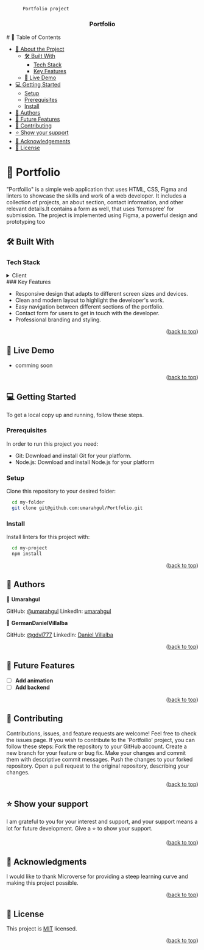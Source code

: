 
          Portfolio project

<a name="readme-top"></a>
<div align="center">
  <h3><b>Portfolio </b></h3>
</div>
<!-- TABLE OF CONTENTS -->
# 📗 Table of Contents

- [📖 About the Project](#about-project)
  - [🛠 Built With](#built-with)
    - [Tech Stack](#tech-stack)
    - [Key Features](#key-features)
  - [🚀 Live Demo](#live-demo)
- [💻 Getting Started](#getting-started)
  - [Setup](#setup)
  - [Prerequisites](#prerequisites)
  - [Install](#install)
- [👥 Authors](#authors)
- [🔭 Future Features](#future-features)
- [🤝 Contributing](#contributing)
- [⭐️ Show your support](#support)
- [🙏 Acknowledgements](#acknowledgements)
- [📝 License](#license)

<!-- PROJECT DESCRIPTION -->

# 📖 Portfolio <a name="about-project"></a>

"Portfoilio" is a simple web application that uses HTML, CSS, Figma and linters to showcase the skills and work of a web developer. It includes a collection of projects, an about section, contact information, and other relevant details.It contains a form as well, that uses 'formspree' for submission. The project is implemented using Figma, a powerful design and prototyping too 

## 🛠 Built With <a name="built-with"></a>

### Tech Stack <a name="tech-stack"></a>
<details>
  <summary>Client</summary>
  <ul>
    <li>HTML</li>
    <li>CSS</li>
  </ul>
</details
<!-- Features -->
### Key Features <a name="key-features"></a>
<ul>
<li> Responsive design that adapts to different screen sizes and devices.</li>
<li> Clean and modern layout to highlight the developer's work.</li>
<li> Easy navigation between different sections of the portfolio.</li>
<li> Contact form for users to get in touch with the developer.</li>
<li> Professional branding and styling.</li>
</ul>

<p align="right">(<a href="#readme-top">back to top</a>)</p>

<!-- LIVE DEMO -->

## 🚀 Live Demo <a name="live-demo"></a>
- comming soon

<p align="right">(<a href="#readme-top">back to top</a>)</p>

<!-- GETTING STARTED -->

## 💻 Getting Started <a name="getting-started"></a>

To get a local copy up and running, follow these steps.

### Prerequisites

In order to run this project you need:
- Git: Download and install Git for your platform.
- Node.js: Download and install Node.js for your platform

### Setup

Clone this repository to your desired folder:

```sh
  cd my-folder
  git clone git@github.com:umarahgul/Portfolio.git
```

### Install

Install linters for this project with:

```sh
  cd my-project
  npm install
```

<p align="right">(<a href="#readme-top">back to top</a>)</p>

<!-- AUTHORS -->

## 👥 Authors <a name="authors"></a>


👤 **Umarahgul**

GitHub: [@umarahgul](https://github.com/umarahgul)
LinkedIn: [umarahgul](https://www.linkedein.com/umarahgul)

👤 **GermanDanielVillalba**

GitHub: [@gdvl777](https://github.com/gdvl777)
LinkedIn: [Daniel Villalba](https://www.linkedin.com/in/daniel-villalba)



<p align="right">(<a href="#readme-top">back to top</a>)</p>

<!-- FUTURE FEATURES -->

## 🔭 Future Features <a name="future-features"></a>
- [ ] **Add animation**
- [ ] **Add backend**

<p align="right">(<a href="#readme-top">back to top</a>)</p>

<!-- CONTRIBUTING -->
## 🤝 Contributing <a name="contributing"></a>
Contributions, issues, and feature requests are welcome!
Feel free to check the issues page.
If you wish to contribute to the 'Portfoilio' project, you can follow these steps:
Fork the repository to your GitHub account.
Create a new branch for your feature or bug fix.
Make your changes and commit them with descriptive commit messages.
Push the changes to your forked repository.
Open a pull request to the original repository, describing your changes.
<p align="right">(<a href="#readme-top">back to top</a>)</p>

<!-- SUPPORT -->
## ⭐️ Show your support <a name="support"></a>
 I am grateful to you for your interest and support, and your support means a lot for future development. Give a ⭐️ to show your support.

<p align="right">(<a href="#readme-top">back to top</a>)</p>

<!-- ACKNOWLEDGEMENTS -->
## 🙏 Acknowledgments <a name="acknowledgements"></a>
I would like to thank Microverse for providing a steep learning curve and making this project possible.

<p align="right">(<a href="#readme-top">back to top</a>)</p>

<!-- LICENSE -->
## 📝 License <a name="license"></a>
This project is [MIT](./LICENSE) licensed.

<p align="right">(<a href="#readme-top">back to top</a>)</p>

